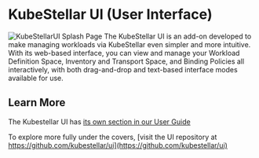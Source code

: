 # KubeStellar UI (User Interface)

![KubeStellarUI Splash Page](../ui-docs/kubestellar_splash_screen.png)
The KubeStellar UI is an add-on developed to make managing workloads via KubeStellar even simpler and more intuitive.
With its web-based interface, you can view and manage your Workload Definition Space, Inventory and Transport Space, and Binding Policies all interactively, with both drag-and-drop and text-based interface modes available for use.

## Learn More

The Kubestellar UI has [its own section in our User Guide](../ui-docs/ui-overview.md)

To explore more fully under the covers, [visit the UI repository at https://github.com/kubestellar/ui](https://github.com/kubestellar/ui)
